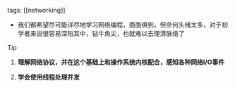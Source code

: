 tags: [[networking]]
- 我们都希望尽可能详尽地学习网络编程，面面俱到，但奈何头绪太多，对于初学者来说很容易深陷其中，钻牛角尖，也就难以去理清脉络了
>[!tip]
  > 1. __理解网络协议，并在这个基础上和操作系统内核配合，感知各种网络I/O事件__
  2. __学会使用线程处理并发__
